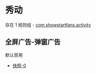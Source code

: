# 秀动

存在 1 规则组 - [com.showstartfans.activity](/src/apps/com.showstartfans.activity.ts)

## 全屏广告-弹窗广告

默认禁用

- [快照-0](https://i.gkd.li/import/13670432)
